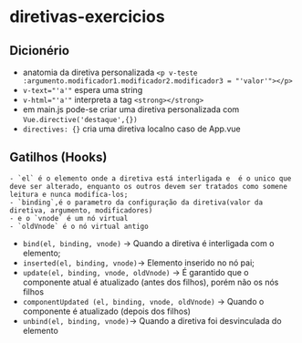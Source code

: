 # diretivas-exercicios

## Dicionério
- anatomia da diretiva personalizada `<p v-teste :argumento.modificador1.modificador2.modificador3 = "'valor'"></p>`
- `v-text="'a'"` espera uma string
- `v-html="'a'"`  interpreta a tag `<strong></strong>`
- em main.js pode-se criar uma diretiva personalizada com `Vue.directive('destaque',{})`
- `directives: {}` cria uma diretiva localno caso de App.vue

## Gatilhos (Hooks)
	- `el` é o elemento onde a diretiva está interligada e  é o unico que deve ser alterado, enquanto os outros devem ser tratados como somene leitura e nunca modifica-los;
	- `binding`,é o parametro da configuração da diretiva(valor da diretiva, argumento, modificadores)
	- e o `vnode` é um nó virtual
	- `oldVnode` é o nó virtual antigo
- `bind(el, binding, vnode)` -> Quando a diretiva  é interligada com o elemento;
- `inserted(el, binding, vnode)`-> Elemento inserido no nó pai;
- `update(el, binding, vnode, oldVnode)` -> É garantido que o componente atual é atualizado (antes dos filhos), porém não os nós filhos
- `componentUpdated (el, binding, vnode, oldVnode)` -> Quando o componente é atualizado (depois dos filhos)
- `unbind(el, binding, vnode)`-> Quando a diretiva foi desvinculada do elemento
